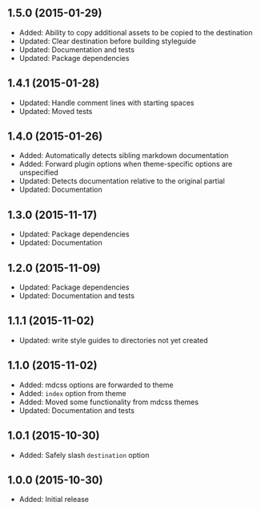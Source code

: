 ## 1.5.0 (2015-01-29)

- Added: Ability to copy additional assets to be copied to the destination
- Updated: Clear destination before building styleguide
- Updated: Documentation and tests
- Updated: Package dependencies

## 1.4.1 (2015-01-28)

- Updated: Handle comment lines with starting spaces
- Updated: Moved tests

## 1.4.0 (2015-01-26)

- Added: Automatically detects sibling markdown documentation
- Added: Forward plugin options when theme-specific options are unspecified
- Updated: Detects documentation relative to the original partial
- Updated: Documentation

## 1.3.0 (2015-11-17)

- Updated: Package dependencies
- Updated: Documentation

## 1.2.0 (2015-11-09)

- Updated: Package dependencies
- Updated: Documentation and tests

## 1.1.1 (2015-11-02)

- Updated: write style guides to directories not yet created

## 1.1.0 (2015-11-02)

- Added: mdcss options are forwarded to theme
- Added: `index` option from theme
- Added: Moved some functionality from mdcss themes
- Updated: Documentation and tests

## 1.0.1 (2015-10-30)

- Added: Safely slash `destination` option

## 1.0.0 (2015-10-30)

- Added: Initial release
